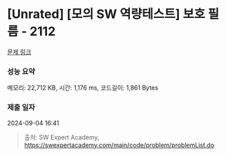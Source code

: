 # [Unrated] [모의 SW 역량테스트] 보호 필름 - 2112 

[문제 링크](https://swexpertacademy.com/main/code/problem/problemDetail.do?contestProbId=AV5V1SYKAaUDFAWu) 

### 성능 요약

메모리: 22,712 KB, 시간: 1,176 ms, 코드길이: 1,861 Bytes

### 제출 일자

2024-09-04 16:41



> 출처: SW Expert Academy, https://swexpertacademy.com/main/code/problem/problemList.do